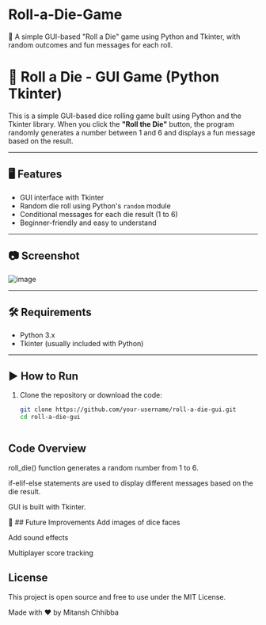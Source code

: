 # Roll-a-Die-Game
🎲 A simple GUI-based "Roll a Die" game using Python and Tkinter, with random outcomes and fun messages for each roll.


# 🎲 Roll a Die - GUI Game (Python Tkinter)

This is a simple GUI-based dice rolling game built using Python and the Tkinter library. When you click the **"Roll the Die"** button, the program randomly generates a number between 1 and 6 and displays a fun message based on the result.

---

## 🖥️ Features

- GUI interface with Tkinter
- Random die roll using Python's `random` module
- Conditional messages for each die result (1 to 6)
- Beginner-friendly and easy to understand

---

## 📷 Screenshot
![image](https://github.com/user-attachments/assets/1c4a78dc-5968-4554-9652-36ce6152d61c)



---

## 🛠️ Requirements

- Python 3.x
- Tkinter (usually included with Python)

---

## ▶️ How to Run

1. Clone the repository or download the code:
   ```bash
   git clone https://github.com/your-username/roll-a-die-gui.git
   cd roll-a-die-gui



 ## Code Overview
roll_die() function generates a random number from 1 to 6.

if-elif-else statements are used to display different messages based on the die result.

GUI is built with Tkinter.



 🚀 ## Future Improvements 
Add images of dice faces

Add sound effects

Multiplayer score tracking


## License
This project is open source and free to use under the MIT License.

Made with ❤️ by Mitansh Chhibba
